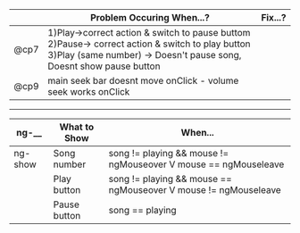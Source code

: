 |   | Problem Occuring When...? | Fix...? | 
| --- | --- | --- |
|@cp7 | 1)Play->correct action & switch to pause buttom 2)Pause-> correct action & switch to play button 3)Play (same number) -> Doesn't pause song, Doesnt show pause button |   |
| @cp9 | main seek bar doesnt move onClick - volume seek works onClick |



___________________________________________________

|   ng-__ | What to Show	|   When...	|  
|---	|---	|---|
| ng-show | Song number	|  song != playing && mouse != ngMouseover V mouse == ngMouseleave |
|       | Play button	|   song != playing && mouse == ngMouseover  V mouse != ngMouseleave |
|       | Pause button 	|  song == playing |

	



